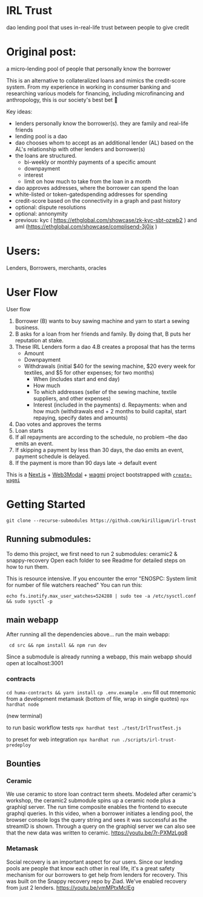 # IRL Trust 
dao lending pool that uses in-real-life trust between people to give credit

# Original post:
a micro-lending pool of people that personally know the borrower

This is an alternative to collateralized loans and mimics the credit-score system. From my experience in working in consumer banking and researching various models for financing, including microfinancing and anthropology, this is our society's best bet 🙂

Key ideas:
- lenders personally know the borrower(s). they are family and real-life friends
- lending pool is a dao
- dao chooses whom to accept as an additional lender (AL) based on the AL's relationship with other lenders and borrower(s)
- the loans are structured.
    - bi-weekly or monthly payments of a specific amount
    - downpayment
    - interest
    - limit on how much to take from the loan in a month
- dao approves addresses, where the borrower can spend the loan
- white-listed or token-gatedspending addresses for spending
- credit-score based on the connectivity in a graph and past history
- optional: dispute resolutions
- optional: annonymity
- previous: kyc ( https://ethglobal.com/showcase/zk-kyc-sbt-ozwb2 ) and aml (https://ethglobal.com/showcase/complisend-3j0jx )

# Users: 
Lenders, Borrowers, merchants, oracles 


# User Flow
User flow
1. Borrower (B) wants to buy sawing machine and yarn to start a sewing business.
2. B asks for a loan from her friends and family. By doing that, B puts her reputation at stake. 
3. These IRL Lenders form a dao
4.B creates a proposal that has the terms
    - Amount
    - Downpayment
    - Withdrawals (initial $40 for the sewing machine, $20 every week for textiles, and $5 for other expenses; for two months)
        - When (includes start and end day)
        - How much
        - To which addresses (seller of the sewing machine, textile suppliers, and other expenses)
        - Interest (included in the payments)
    d. Repayments: when and how much  (withdrawals end + 2 months to build capital, start repaying, specify dates and amounts)
5. Dao votes and approves the terms
6. Loan starts
7. If all repayments are according to the schedule, no problem –the dao emits an event.
8. If skipping a payment by less than 30 days, the dao emits an event, payment schedule is delayed.
9. If the payment is more than 90 days late → default event

This is a [Next.js](https://nextjs.org) + [Web3Modal](https://web3modal.com/) + [wagmi](https://wagmi.sh) project bootstrapped with [`create-wagmi`](https://github.com/wagmi-dev/wagmi/tree/main/packages/create-wagmi)

# Getting Started
`git clone --recurse-submodules https://github.com/kirilligum/irl-trust`

## Running submodules:
To demo this project, we first need to run 2 submodules: ceramic2 & snappy-recovery 
Open each folder to see Readme for detailed steps on how to run them.

This is resource intensive. If you encounter the error "ENOSPC: System limit for number of file watchers reached"
You can run this:
```
echo fs.inotify.max_user_watches=524288 | sudo tee -a /etc/sysctl.conf && sudo sysctl -p
```
## main webapp
After running all the dependencies above... run the main webapp:

``` cd src && npm install && npm run dev``` 

Since a submodule is already running a webapp, this main webapp should open at localhost:3001

### contracts

`cd huma-contracts && yarn install`
`cp .env.example .env`
fill out mnemonic from a development metamask
(bottom of file, wrap in single quotes)
`npx hardhat node`

(new terminal)

to run basic workflow tests
`npx hardhat test ./test/IrlTrustTest.js`

to preset for web integration
`npx hardhat run ./scripts/irl-trust-predeploy`

## Bounties

### Ceramic
We use ceramic to store loan contract term sheets. Modeled after ceramic's workshop, the ceramic2 submodule spins up a ceramic node plus a graphiql server. The run time composite enables the frontend to execute graphql queries. 
In this video, when a borrower initiates a lending pool, the browser console logs the query string and sees it was successful as the streamID is shown. Through a query on the graphiql server we can also see that the new data was written to ceramic.
https://youtu.be/7r-PXMzLgq8

### Metamask
Social recovery is an important aspect for our users. Since our lending pools are people that know each other in real life, it's a great safety mechanism for our borrowers to get help from lenders for recovery. This was built on the Snappy recovery repo by Ziad. We've enabled recovery from just 2 lenders.
https://youtu.be/vmMPtxMcIEg

